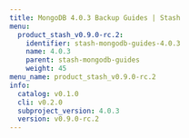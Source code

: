 ```yaml
---
title: MongoDB 4.0.3 Backup Guides | Stash
menu:
  product_stash_v0.9.0-rc.2:
    identifier: stash-mongodb-guides-4.0.3
    name: 4.0.3
    parent: stash-mongodb-guides
    weight: 45
menu_name: product_stash_v0.9.0-rc.2
info:
  catalog: v0.1.0
  cli: v0.2.0
  subproject_version: 4.0.3
  version: v0.9.0-rc.2
---
```


